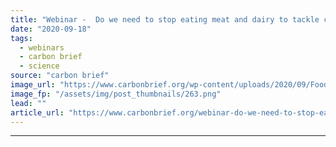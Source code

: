 ```yaml
---
title: "Webinar -  Do we need to stop eating meat and dairy to tackle climate change?"
date: "2020-09-18"
tags: 
  - webinars
  - carbon brief
  - science
source: "carbon brief"
image_url: "https://www.carbonbrief.org/wp-content/uploads/2020/09/Food-webinar-583x372.png"
image_fp: "/assets/img/post_thumbnails/263.png"
lead: ""
article_url: "https://www.carbonbrief.org/webinar-do-we-need-to-stop-eating-meat-and-dairy-to-tackle-climate-change"
---
```


---

